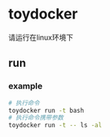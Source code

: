 # toydocker
请运行在linux环境下

## run
### example
```bash
# 执行命令
toydocker run -t bash
# 执行命令携带参数
toydocker run -t -- ls -al
```